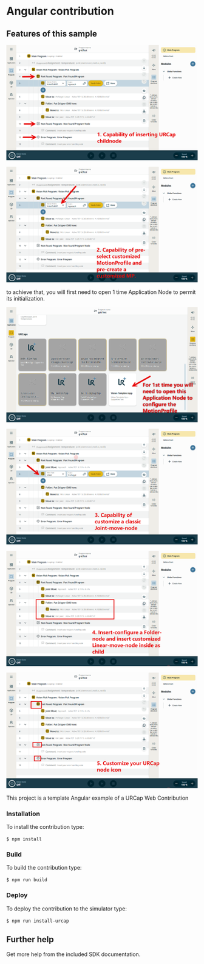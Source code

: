 # Angular contribution



## Features of this sample

![1_inserting_childnode.png](./pic/1_inserting_childnode.png)

![2_Customize_motion_profile.png](./pic/2_Customize_motion_profile.png)



to achieve that, you will first need to open 1 time Application Node to permit its initialization.

![6_Initialize_motion_profile.png](./pic/6_Initialize_motion_profile.png)



![3_Customize_classic_joint_node.png](./pic/3_Customize_classic_joint_node.png)

![4_Customize_Folder_with_child.png](./pic/4_Customize_Folder_with_child.png)

![5_Customize_node_icon.png](./pic/5_Customize_node_icon.png)





This project is a template Angular example of a URCap Web Contribution

### Installation

To install the contribution type:

`$ npm install`

### Build

To build the contribution type:

`$ npm run build`

### Deploy

To deploy the contribution to the simulator type:

`$ npm run install-urcap`

## Further help

Get more help from the included SDK documentation.
